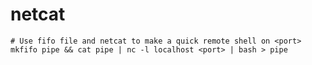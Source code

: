 # netcat

    # Use fifo file and netcat to make a quick remote shell on <port>
    mkfifo pipe && cat pipe | nc -l localhost <port> | bash > pipe
